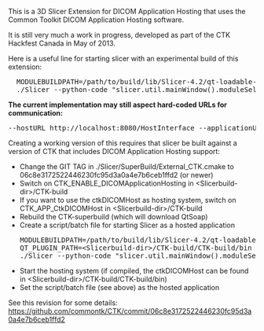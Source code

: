 This is a 3D Slicer Extension for DICOM Application Hosting that uses the Common Toolkit DICOM Application Hosting software.

It is still very much a work in progress, developed as part of the CTK Hackfest Canada in May of 2013.

Here is a useful line for starting slicer with an experimental build of this extension:

<pre>
  MODULEBUILDPATH=/path/to/build/lib/Slicer-4.2/qt-loadable-modules
  ./Slicer --python-code "slicer.util.mainWindow().moduleSelector().selectModule('HostedApplication')" --additional-module-paths ${MODULEBUILDPATH}
</pre>

<b>The current implementation may still aspect hard-coded URLs for communication:</b> 
<pre>
--hostURL http://localhost:8080/HostInterface --applicationURL http://localhost:8081/ApplicationInterface
</pre>


Creating a working version of this requires that slicer be built against a version of CTK that includes DICOM Application Hosting support:
<ul>
  <li>Change the GIT TAG in ./Slicer/SuperBuild/External_CTK.cmake to 06c8e3172522446230fc95d3a0a4e7b6ceb1ffd2 (or newer)</li>
  <li>Switch on CTK_ENABLE_DICOMApplicationHosting in &lt;Slicerbuild-dir&gt;/CTK-build</li>
  <li>If you want to use the ctkDICOMHost as hosting system, switch on CTK_APP_CtkDICOMHost in &lt;Slicerbuild-dir&gt;/CTK-build</li>
  <li>Rebuild the CTK-superbuild (which will download QtSoap)</li>
  <li>Create a script/batch file for starting Slicer as a hosted application
<pre>
MODULEBUILDPATH=/path/to/build/lib/Slicer-4.2/qt-loadable-modules
QT_PLUGIN_PATH=&lt;Slicerbuild-dir&gt;/CTK-build/CTK-build/bin
./Slicer --python-code "slicer.util.mainWindow().moduleSelector().selectModule('HostedApplication')" --additional-module-paths ${MODULEBUILDPATH}
</pre>
  </li>
  <li>Start the hosting system (if compiled, the ctkDICOMHost can be found in &lt;Slicerbuild-dir&gt;/CTK-build/CTK-build/bin)</li>
  <li>Set the script/batch file (see above) as the hosted application</li>
</ul>

See this revision for some details: https://github.com/commontk/CTK/commit/06c8e3172522446230fc95d3a0a4e7b6ceb1ffd2
